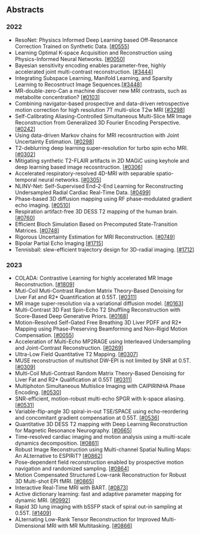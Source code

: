 ## Abstracts
### 2022
- ResoNet: Physiscs Informed Deep Learning based Off-Resonance Correction Trained on Synthetic Data. [[#0555](https://submissions.mirasmart.com/ISMRM2022/Itinerary/Files/PDFFiles/0555.html)]
- Learning Optimal K-space Acquisition and Reconstruction using Physics-Informed Neural Networks.  [[#0050](https://submissions.mirasmart.com/ISMRM2022/Itinerary/Files/PDFFiles/0050.html)]
- Bayesian sensitivity encoding enables parameter-free, highly accelerated joint multi-contrast reconstruction. [[#3444](https://submissions.mirasmart.com/ISMRM2022/Itinerary/Files/PDFFiles/3444.html)]
- Integrating Subspace Learning, Manifold Learning, and Sparsity Learning to Recosntruct Image Sequences.[[#3448](https://submissions.mirasmart.com/ISMRM2022/Itinerary/Files/PDFFiles/3448.html)]
- MR-double-zero-Can a machine discover new MRI contrasts, such as metabolite concentration? [[#0103](https://submissions.mirasmart.com/ISMRM2022/Itinerary/Files/PDFFiles/0103.html)]
- Combining navigator-based prospective and data-driven retrospective motion correction for high resolution 7T multi-slice T2w MRI [[#3298](https://submissions.mirasmart.com/ISMRM2022/Itinerary/Files/PDFFiles/3298.html)]
- Self-Calibrating Aliasing-Controlled Simultaneous Multi-Slice MR Image Reconstruction from Generalized 3D Fourier Encoding Perspective. [[#0242](https://submissions.mirasmart.com/ISMRM2022/Itinerary/Files/PDFFiles/0242.html)]
- Using data-driven Markov chains for MRI recosntruction with Joint Uncertainty Estimation. [[#0298](https://submissions.mirasmart.com/ISMRM2022/Itinerary/Files/PDFFiles/0298.html)]
- T2-deblurring deep learning super-resolution for turbo spin echo MRI. [[#0302](https://submissions.mirasmart.com/ISMRM2022/Itinerary/Files/PDFFiles/0302.html)]
- Mitigating synthetic T2-FLAIR artifacts in 2D MAGiC using keyhole and deep learning based image recosntruction. [[#0306](https://submissions.mirasmart.com/ISMRM2022/Itinerary/Files/PDFFiles/0306.html)]
- Accelerated respiratory-resolved 4D-MRI with separable spatio-temporal neural networks. [[#0305](https://submissions.mirasmart.com/ISMRM2022/Itinerary/Files/PDFFiles/0305.html)]
- NLINV-Net: Self-Supervised End-2-End Learning for Reconstructing Undersampled Radial Cardiac Real-Time Data. [[#0499](https://submissions.mirasmart.com/ISMRM2022/Itinerary/Files/PDFFiles/0499.html)]
- Phase-based 3D diffusion mapping using RF phase-modulated gradient echo imaging. [[#0510](https://submissions.mirasmart.com/ISMRM2022/Itinerary/Files/PDFFiles/0510.html)]
- Respiration artifact-free 3D DESS T2 mapping of the human brain. [[#0760](https://submissions.mirasmart.com/ISMRM2022/Itinerary/Files/PDFFiles/0760.html)]
- Efficient Bloch Simulation Based on Precomputed State-Transition Matrices. [[#0748](https://submissions.mirasmart.com/ISMRM2022/Itinerary/Files/PDFFiles/0748.html)]
- Rigorous Uncertainty Estimation for MRI Reconstruction. [[#0749](https://submissions.mirasmart.com/ISMRM2022/Itinerary/Files/PDFFiles/0749.html)]
- Bipolar Partial Echo Imaging [[#1715](https://submissions.mirasmart.com/ISMRM2022/Itinerary/Files/PDFFiles/1715.html)]
- Tennisball: slew-efficient trajectory design for 3D-radial imaging. [[#1712](https://submissions.mirasmart.com/ISMRM2022/Itinerary/Files/PDFFiles/1712.html)]

### 2023
- COLADA: Contrastive Learning for highly accelerated MR Image Reconstruction. [[#1809](https://submissions.mirasmart.com/ISMRM2023/Itinerary/Files/PDFFiles/1809.html)]
- Muti-Coil Muti-Contrast Random Matrix Theory-Based Denoising for Liver Fat and R2* Quantification at 0.55T. [[#0311](https://submissions.mirasmart.com/ISMRM2023/Itinerary/Files/PDFFiles/0311.html)]
- MR image super-resolution via a variational diffusion model. [[#0163](https://submissions.mirasmart.com/ISMRM2023/Itinerary/Files/PDFFiles/0163.html)]
- Multi-Contrast 3D Fast Spin-Echo T2 Shuffling Reconstruction with Score-Based Deep Generative Priors. [[#0168](https://submissions.mirasmart.com/ISMRM2023/Itinerary/Files/PDFFiles/0168.html)]
- Motion-Resolved Self-Gated Free Breathing 3D Liver PDFF and R2* Mapping using Phase-Preserving Beamforming and Non-Rigid Motion Compensation. [[#0055](https://submissions.mirasmart.com/ISMRM2023/Itinerary/Files/PDFFiles/0055.html)]
- Acceleration of Multi-Echo MP2RAGE using Interleaved Undersampling and Joint-Contrast Reconstruction. [[#0269](https://submissions.mirasmart.com/ISMRM2023/Itinerary/Files/PDFFiles/0269.html)]
- Ultra-Low Field Quantitative T2 Mapping. [[#0307](https://submissions.mirasmart.com/ISMRM2023/Itinerary/Files/PDFFiles/0307.html)]
- MUSE reconstruction of multishot DW-EPI is not limited by SNR at 0.5T. [[#0309](https://submissions.mirasmart.com/ISMRM2023/Itinerary/Files/PDFFiles/0309.html)]
- Multi-Coil Muti-Contrast Random Matrix Theory-Based Denoising for Liver Fat and R2* Qualification at 0.55T [[#0311](https://submissions.mirasmart.com/ISMRM2023/Itinerary/Files/PDFFiles/0311.html)]
- Multiphoton Simultaneous Multislice Imaging with CAIPIRINHA Phase Encoding. [[#0530](https://submissions.mirasmart.com/ISMRM2023/Itinerary/Files/PDFFiles/0530.html)]
- SNR-efficient, motion-robust multi-echo SPGR with k-space aliasing. [[#0531](https://submissions.mirasmart.com/ISMRM2023/Itinerary/Files/PDFFiles/0531.html)]
- Variable-flip-angle 3D spiral-in-out TSE/SPACE using echo-reordering and concomitant gradient compensation at 0.55T. [[#0536](https://submissions.mirasmart.com/ISMRM2023/Itinerary/Files/PDFFiles/0536.html)]
- Quantitative 3D DESS T2 mapping with Deep Learning Reconstruction for Magnetic Resonance Neurography. [[#0665](https://submissions.mirasmart.com/ISMRM2023/Itinerary/Files/PDFFiles/0665.html)]
- Time-resolved cardiac imaging and motion analysis using a multi-scale dynamics decomposition. [[#0861](https://submissions.mirasmart.com/ISMRM2023/Itinerary/Files/PDFFiles/0861.html)]
- Robust Image Reconstruction using Multi-channel Spatial Nulling Maps: An ALternative to ESPIRiT? [[#0862](https://submissions.mirasmart.com/ISMRM2023/Itinerary/Files/PDFFiles/0862.html)]
- Pose-dependent field reconstruction enabled by prospective motion navigation and randomized sampling. [[#0864](https://submissions.mirasmart.com/ISMRM2023/Itinerary/Files/PDFFiles/0864.html)]
- Motion Compensated Structured Low-rank Reconstruction for Robust 3D Multi-shot EPI fMRI. [[#0865](https://submissions.mirasmart.com/ISMRM2023/Itinerary/Files/PDFFiles/0865.html)]
- Interactive Real-Time MRI with BART. [[#0873](https://submissions.mirasmart.com/ISMRM2023/Itinerary/Files/PDFFiles/0873.html)]
- Active dictionary learning: fast and adaptive parameter mapping for dynamic MRI. [[#0992](https://submissions.mirasmart.com/ISMRM2023/Itinerary/Files/PDFFiles/0992.html)]
- Rapid 3D lung imaging with bSSFP stack of spiral out-in sampling at 0.55T. [[#1409](https://submissions.mirasmart.com/ISMRM2023/Itinerary/Files/PDFFiles/1409.html)]
- ALternating Low-Rank Tensor Reconstruction for Improved Multi-Dimensional MRI with MR Multitasking. [[#0866](https://submissions.mirasmart.com/ISMRM2023/Itinerary/Files/PDFFiles/0866.html)]
